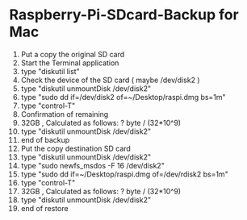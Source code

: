 # Raspberry-Pi-SDcard-Backup for Mac

1. Put a copy the original SD card
2. Start the Terminal application
3. type "diskutil list"
4. Check the device of the SD card ( maybe /dev/disk2 )
5. type "diskutil unmountDisk /dev/disk2"
6. type "sudo dd if=/dev/disk2 of=~/Desktop/raspi.dmg bs=1m"
7. type "control-T"
8. Confirmation of remaining
9. 32GB , Calculated as follows: ? byte / (32*10^9)
10. type "diskutil unmountDisk /dev/disk2"
11. end of backup
12. Put the copy destination SD card
13. type "diskutil unmountDisk /dev/disk2"
14. type "sudo newfs_msdos -F 16 /dev/disk2"
15. type "sudo dd if=~/Desktop/raspi.dmg of=/dev/rdisk2 bs=1m"
16. type "control-T"
17. 32GB , Calculated as follows: ? byte / (32*10^9)
18. type "diskutil unmountDisk /dev/disk2"
19. end of restore
